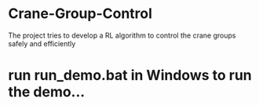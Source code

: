 # Crane-Group-Control
The project tries to develop a RL algorithm to control the crane groups safely and efficiently

# run run_demo.bat in Windows to run the demo...

